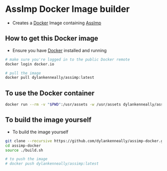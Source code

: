 # AssImp Docker Image builder
- Creates a [Docker](http://www.docker.com/) Image containing [AssImp](http://www.assimp.org/)

## How to get this Docker image
- Ensure you have [Docker](http://www.docker.com/) installed and running
```bash
# make sure you're logged in to the public Docker remote
docker login docker.io

# pull the image
docker pull dylankenneally/assimp:latest
```

## To use the Docker container
```bash
docker run --rm -v "$PWD":/usr/assets -w /usr/assets dylankenneally/assimp:latest assimp <comand>
```

## To build the image yourself
- To build the image yourself
```bash
git clone --recursive https://github.com/dylankenneally/assimp-docker.git
cd assimp-docker
source ./build.sh

# to push the image
# docker push dylankenneally/assimp:latest
```
